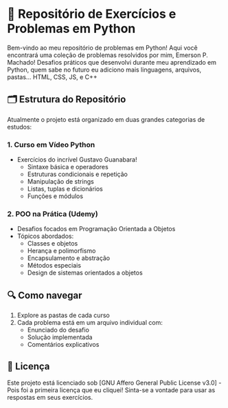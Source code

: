 # 🐍 Repositório de Exercícios e Problemas em Python

Bem-vindo ao meu repositório de problemas em Python! Aqui você encontrará uma coleção de problemas resolvidos por mim, Emerson P. Machado! Desafios práticos que desenvolvi durante meu aprendizado em Python, quem sabe no futuro eu adiciono mais linguagens, arquivos, pastas... HTML, CSS, JS, e C++ 

## 🗂 Estrutura do Repositório

Atualmente o projeto está organizado em duas grandes categorias de estudos:

### 1. **Curso em Vídeo Python**
   - Exercícios do incrível Gustavo Guanabara!
     * Sintaxe básica e operadores
     * Estruturas condicionais e repetição
     * Manipulação de strings
     * Listas, tuplas e dicionários
     * Funções e módulos

### 2. **POO na Prática (Udemy)**
   - Desafios focados em Programação Orientada a Objetos
   - Tópicos abordados:
     * Classes e objetos
     * Herança e polimorfismo
     * Encapsulamento e abstração
     * Métodos especiais
     * Design de sistemas orientados a objetos

## 🔍 Como navegar
1. Explore as pastas de cada curso
2. Cada problema está em um arquivo individual com:
   - Enunciado do desafio
   - Solução implementada
   - Comentários explicativos

## 📄 Licença
Este projeto está licenciado sob [GNU Affero General Public License v3.0] - Pois foi a primeira licença que eu cliquei! Sinta-se a vontade para usar as respostas em seus exercícios.
